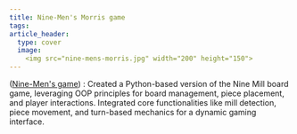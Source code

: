 ```yaml
---
title: Nine-Men's Morris game
tags: 
article_header:
  type: cover
  image:
    <img src="nine-mens-morris.jpg" width="200" height="150">
---
```


([Nine-Men's game](https://github.com/yashikaadesai/Nine-Mens-Morris-Board-Game)) : Created a Python-based version of the Nine Mill board game, leveraging OOP principles for board management, piece placement, and player interactions. Integrated core functionalities like mill detection, piece movement, and turn-based mechanics for a dynamic gaming interface.


